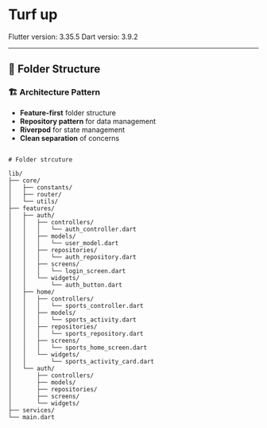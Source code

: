 # Turf up

Flutter version: 3.35.5
Dart versio: 3.9.2

---

## 📂 Folder Structure  

### 🏗️ Architecture Pattern
- **Feature-first** folder structure
- **Repository pattern** for data management
- **Riverpod** for state management
- **Clean separation** of concerns

```plaintext

# Folder strcuture

lib/
├── core/
│   ├── constants/
│   ├── router/
│   └── utils/
├── features/
│   ├── auth/
│   │   ├── controllers/
│   │   │   └── auth_controller.dart
│   │   ├── models/
│   │   │   └── user_model.dart
│   │   ├── repositories/
│   │   │   └── auth_repository.dart
│   │   ├── screens/
│   │   │   └── login_screen.dart
│   │   └── widgets/
│   │       └── auth_button.dart
│   ├── home/
│   │   ├── controllers/
│   │   │   └── sports_controller.dart
│   │   ├── models/
│   │   │   └── sports_activity.dart
│   │   ├── repositories/
│   │   │   └── sports_repository.dart
│   │   ├── screens/
│   │   │   └── sports_home_screen.dart
│   │   └── widgets/
│   │       └── sports_activity_card.dart
│   └── auth/
│       ├── controllers/
│       ├── models/
│       ├── repositories/
│       ├── screens/
│       └── widgets/
├── services/
└── main.dart

